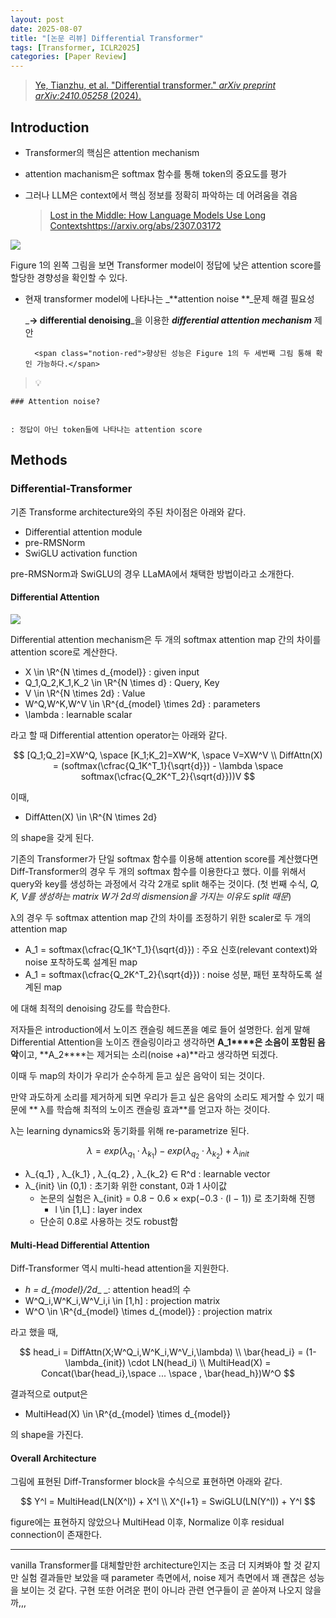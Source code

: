 ```yaml
---
layout: post
date: 2025-08-07
title: "[논문 리뷰] Differential Transformer"
tags: [Transformer, ICLR2025]
categories: [Paper Review]
---
```


> [Ye, Tianzhu, et al. "Differential transformer." ](https://arxiv.org/abs/2410.05258)[_arXiv preprint arXiv:2410.05258_](https://arxiv.org/abs/2410.05258)[ (2024).](https://arxiv.org/abs/2410.05258)



## Introduction

- Transformer의 핵심은 attention mechanism
- attention machanism은 softmax 함수를 통해 token의 중요도를 평가
- 그러나 LLM은 context에서 핵심 정보를 정확히 파악하는 데 어려움을 겪음

	> [Lost in the Middle: How Language Models Use Long Contextshttps://arxiv.org/abs/2307.03172](https://arxiv.org/abs/2307.03172)


![](https://prod-files-secure.s3.us-west-2.amazonaws.com/542b861c-36a8-4051-84e5-8804b6728dba/9083ea56-691a-4752-ae26-47f403431ac8/image.png?X-Amz-Algorithm=AWS4-HMAC-SHA256&X-Amz-Content-Sha256=UNSIGNED-PAYLOAD&X-Amz-Credential=ASIAZI2LB466YUKRZYJQ%2F20250812%2Fus-west-2%2Fs3%2Faws4_request&X-Amz-Date=20250812T200114Z&X-Amz-Expires=3600&X-Amz-Security-Token=IQoJb3JpZ2luX2VjENP%2F%2F%2F%2F%2F%2F%2F%2F%2F%2FwEaCXVzLXdlc3QtMiJIMEYCIQDS0Xz2NPuizP8yF%2FHO0VSQuro0xpNVsZklpXFp17PHqwIhAPS5tEbr8WkjFR7Y6%2BdzK5u6lZhjozeMg%2FdNjRkvMtrdKv8DCBwQABoMNjM3NDIzMTgzODA1IgxnvcVliT6G5ZUaPHwq3AMOb18DDb2QaPZpuH%2B6N88SZfpOqzBeivaf%2FU4CrXSga4uKE4xraCCT9DBMcKv1rwoi1DOJJNd1VpSgxhc%2BkAdOsSS2X%2Fw1I5n0JC%2B2F2guJ6%2F9viQa5JsaktIWNW70d0vA0qR8a0BlF3sLnsxJdst9xn32FvwVexIctbTFHZC0FKQ2R4iQqQ0J4fRfX7yvau%2BMgsvAgZ1HiDJ5%2FaNepWHSZI71Zh6yi1bn8UwvW8HV1cdAzqRL%2FqOYrVOzAw9vvzT44zm3fPK39OlUuW6MlLgPnDsjUTQniB6EGMDTb425AmN9XT%2B7BVOX6k6lOJ4qW1HoLOhLTpAFKNKUUv%2F9EuFsVdr%2B3uKFSqF7drD631EbiWpFtlHeBhV77fZ9jK0hyA33%2FKCa9ffk03QXa1jjXnYJ6jzNTMvcXOd3v95MXOc3LJ%2FlxPE0uXWT7b4Iq9wECT%2BCyU33x%2FkX3C9dHJ53iloOn4pzMhxvkVF6ViwTcauBzqtYe8S2GzcZWkwAg6%2BH6%2BdjNyUapcuiLAVpO%2F2ETxMi2RYevvU%2FFp6t%2FTgiVJwjeucP8AgdGTnzZOxaeO2XGp83YMt%2BhNeliODEfUkEq0ZkgTru51lYEUZ3KYFjeIb8BJIu8z7yUnwF%2BkZv6TDzpO7EBjqkAeVDnamkZd4xTuIUlA2evzbkI8YfDlcUDbcSnw6cCl0JT5mLyi%2Frr8ZZehrGIW9s3Fff7ahld9boIN0N2yKnyebctD0UDEnNrmDk3R%2BJfEElt542x%2Fr4ze2KArgo%2BZjr9vu%2FNo9jpc1l3lxk%2Bus1Hx3C05yswiKvh8Cij%2B16ZLSTAIy9%2B7RNcXKoBVahFnFcAW3EVQ63Nx38kPkJQ9Bq09G2MRCF&X-Amz-Signature=9848d6f2a6f67045f02584ce7ad46555f6c245be2da3343f42d76d322818e86c&X-Amz-SignedHeaders=host&x-amz-checksum-mode=ENABLED&x-id=GetObject)


Figure 1의 왼쪽 그림을 보면 Transformer model이 정답에 낮은 attention score를 할당한 경향성을 확인할 수 있다.

- 현재 transformer model에 나타나는 _**attention noise **_문제 해결 필요성

	_**→ differential denoising**_을 이용한 _**differential attention mechanism**_ 제안


		<span class="notion-red">향상된 성능은 Figure 1의 두 세번째 그림 통해 확인 가능하다.</span>


> 💡 


	### Attention noise?


	: 정답이 아닌 token들에 나타나는 attention score



## Methods



### Differential-Transformer


기존 Transforme architecture와의 주된 차이점은 아래와 같다.

- Differential attention module
- pre-RMSNorm
- SwiGLU activation function

pre-RMSNorm과 SwiGLU의 경우 LLaMA에서 채택한 방법이라고 소개한다.



#### Differential Attention


![](https://prod-files-secure.s3.us-west-2.amazonaws.com/542b861c-36a8-4051-84e5-8804b6728dba/116d70b2-1963-4810-9167-f4c7d8a06e8f/image.png?X-Amz-Algorithm=AWS4-HMAC-SHA256&X-Amz-Content-Sha256=UNSIGNED-PAYLOAD&X-Amz-Credential=ASIAZI2LB466YUKRZYJQ%2F20250812%2Fus-west-2%2Fs3%2Faws4_request&X-Amz-Date=20250812T200114Z&X-Amz-Expires=3600&X-Amz-Security-Token=IQoJb3JpZ2luX2VjENP%2F%2F%2F%2F%2F%2F%2F%2F%2F%2FwEaCXVzLXdlc3QtMiJIMEYCIQDS0Xz2NPuizP8yF%2FHO0VSQuro0xpNVsZklpXFp17PHqwIhAPS5tEbr8WkjFR7Y6%2BdzK5u6lZhjozeMg%2FdNjRkvMtrdKv8DCBwQABoMNjM3NDIzMTgzODA1IgxnvcVliT6G5ZUaPHwq3AMOb18DDb2QaPZpuH%2B6N88SZfpOqzBeivaf%2FU4CrXSga4uKE4xraCCT9DBMcKv1rwoi1DOJJNd1VpSgxhc%2BkAdOsSS2X%2Fw1I5n0JC%2B2F2guJ6%2F9viQa5JsaktIWNW70d0vA0qR8a0BlF3sLnsxJdst9xn32FvwVexIctbTFHZC0FKQ2R4iQqQ0J4fRfX7yvau%2BMgsvAgZ1HiDJ5%2FaNepWHSZI71Zh6yi1bn8UwvW8HV1cdAzqRL%2FqOYrVOzAw9vvzT44zm3fPK39OlUuW6MlLgPnDsjUTQniB6EGMDTb425AmN9XT%2B7BVOX6k6lOJ4qW1HoLOhLTpAFKNKUUv%2F9EuFsVdr%2B3uKFSqF7drD631EbiWpFtlHeBhV77fZ9jK0hyA33%2FKCa9ffk03QXa1jjXnYJ6jzNTMvcXOd3v95MXOc3LJ%2FlxPE0uXWT7b4Iq9wECT%2BCyU33x%2FkX3C9dHJ53iloOn4pzMhxvkVF6ViwTcauBzqtYe8S2GzcZWkwAg6%2BH6%2BdjNyUapcuiLAVpO%2F2ETxMi2RYevvU%2FFp6t%2FTgiVJwjeucP8AgdGTnzZOxaeO2XGp83YMt%2BhNeliODEfUkEq0ZkgTru51lYEUZ3KYFjeIb8BJIu8z7yUnwF%2BkZv6TDzpO7EBjqkAeVDnamkZd4xTuIUlA2evzbkI8YfDlcUDbcSnw6cCl0JT5mLyi%2Frr8ZZehrGIW9s3Fff7ahld9boIN0N2yKnyebctD0UDEnNrmDk3R%2BJfEElt542x%2Fr4ze2KArgo%2BZjr9vu%2FNo9jpc1l3lxk%2Bus1Hx3C05yswiKvh8Cij%2B16ZLSTAIy9%2B7RNcXKoBVahFnFcAW3EVQ63Nx38kPkJQ9Bq09G2MRCF&X-Amz-Signature=7854a48bf6ebf7e97cccacc0be653d84c324d73e91c8d9446606550db1666fd4&X-Amz-SignedHeaders=host&x-amz-checksum-mode=ENABLED&x-id=GetObject)


Differential attention mechanism은 두 개의 softmax attention map 간의 차이를 attention score로 계산한다.

- X \in \R^{N \times d\_{model}} : given input
- Q\_1,Q\_2,K\_1,K\_2 \in \R^{N \times d} : Query, Key
- V \in \R^{N \times 2d} : Value
- W^Q,W^K,W^V \in \R^{d\_{model} \times 2d} : parameters
- \lambda : learnable scalar

라고 할 때 Differential attention operator는 아래와 같다.


$$
[Q_1;Q_2]=XW^Q, \space [K_1;K_2]=XW^K, \space V=XW^V \\
DiffAttn(X) = (softmax(\cfrac{Q_1K^T_1}{\sqrt{d}}) - \lambda \space softmax(\cfrac{Q_2K^T_2}{\sqrt{d}}))V
$$


이때,

- DiffAtten(X) \in \R^{N \times 2d}

의 shape을 갖게 된다.


기존의 Transformer가 단일 softmax 함수를 이용해 attention score를 계산했다면 Diff-Transformer의 경우 두 개의 softmax 함수를 이용한다고 했다. 이를 위해서 query와 key를 생성하는 과정에서 각각 2개로 split 해주는 것이다. <span class="notion-red">(첫 번째 수식, </span><span class="notion-red">_Q, K, V를 생성하는 matrix W가 2d의 dismension을 가지는 이유도 split 때문_</span><span class="notion-red">)</span>


 λ의 경우 두 softmax attention map 간의 차이를 조정하기 위한 scaler로 두 개의 attention map

- A\_1 = softmax(\cfrac{Q\_1K^T\_1}{\sqrt{d}}) : 주요 신호(relevant context)와 noise 포착하도록 설계된 map
- A\_1 = softmax(\cfrac{Q\_2K^T\_2}{\sqrt{d}}) : noise 성분, 패턴 포착하도록 설계된 map 

에 대해 최적의 denoising 강도를 학습한다.


저자들은 introduction에서 노이즈 캔슬링 헤드폰을 예로 들어 설명한다. 쉽게 말해 Differential Attention을 노이즈 캔슬링이라고 생각하면 **A\_1****은 소음이 포함된 음악**이고, **A\_2****는 제거되는 소리(noise +a)**라고 생각하면 되겠다. 


이때 두 map의 차이가 우리가 순수하게 듣고 싶은 음악이 되는 것이다. 


만약 과도하게 소리를 제거하게 되면 우리가 듣고 싶은 음악의 소리도 제거할 수 있기 때문에 ** λ를 학습해 최적의 노이즈 캔슬링 효과**를 얻고자 하는 것이다.


λ는 learning dynamics와 동기화를 위해 re-parametrize 된다.


$$
\lambda = exp(\lambda_{q_1} \cdot \lambda_{k_1}) - exp(\lambda_{q_2} \cdot \lambda_{k_2}) + \lambda_{init}
$$

- λ\_{q\_1} , λ\_{k\_1} , λ\_{q\_2} , λ\_{k\_2} ∈ R^d : learnable vector
- λ\_{init} \in (0,1) : 초기화 위한 constant, 0과 1 사이값
	- 논문의 실험은 λ\_{init} = 0.8 − 0.6 × exp(−0.3 · (l − 1)) 로 초기화해 진행
		- l \in [1,L] : layer index
	- 단순히 0.8로 사용하는 것도 robust함


#### **Multi-Head Differential Attention**


Diff-Transformer 역시 multi-head attention을 지원한다.

- _h = d\_{model}/2d__ _: attention head의 수
- W^Q\_i,W^K\_i,W^V\_i,i \in [1,h] : projection matrix
- W^O \in \R^{d\_{model} \times d\_{model}} : projection matrix

라고 했을 때,


$$
head_i = DiffAttn(X;W^Q_i,W^K_i,W^V_i,\lambda) \\
\bar{head_i} = (1-\lambda_{init}) \cdot LN(head_i) \\
MultiHead(X) = Concat(\bar{head_i},\space ... \space , \bar{head_h})W^O
$$


결과적으로 output은

- MultiHead(X) \in \R^{d\_{model} \times d\_{model}}

의 shape을 가진다.



#### Overall Architecture


그림에 표현된 Diff-Transformer block을 수식으로 표현하면 아래와 같다.


$$
Y^l = MultiHead(LN(X^l)) + X^l \\
X^{l+1} = SwiGLU(LN(Y^l)) + Y^l
$$


figure에는 표현하지 않았으나 MultiHead 이후, Normalize 이후 residual connection이 존재한다.


---


vanilla Transformer를 대체할만한 architecture인지는 조금 더 지켜봐야 할 것 같지만 실험 결과들만 보았을 때 parameter 측면에서, noise 제거 측면에서 꽤 괜찮은 성능을 보이는 것 같다. 구현 또한 어려운 편이 아니라 관련 연구들이 곧 쏟아져 나오지 않을까,,,

